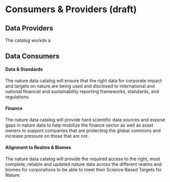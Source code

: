 # Consumers & Providers (draft)

## Data Providers

The catalog workds a

## Data Consumers

#### Data & Standards

The nature data catalog will ensure that the right data for corporate impact and targets on nature are being used and disclosed to international and national financial and sustainability reporting frameworks, standards, and regulations

#### Finance&#x20;

The nature data catalog will provide hard scientific data sources and expose gaps in nature data to help mobilize the finance sector as well as asset owners to support companies that are protecting the global commons and increase pressure on those that are not.

#### Alignment to Realms & Biomes

The nature data catalog will provide the required access to the right, most complete, reliable and updated nature data across the different realms and biomes for corporations to be able to meet their Science Based Targets for Nature.
